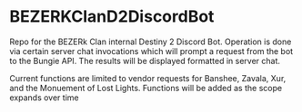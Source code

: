 # BEZERKClanD2DiscordBot

Repo for the BEZERk Clan internal Destiny 2 Discord Bot. Operation is done via certain server chat invocations which will
prompt a request from the bot to the Bungie API. The results will be displayed formatted in server chat.

Current functions are limited to vendor requests for Banshee, Zavala, Xur, and the Monuement of Lost Lights. 
Functions will be added as the scope expands over time
